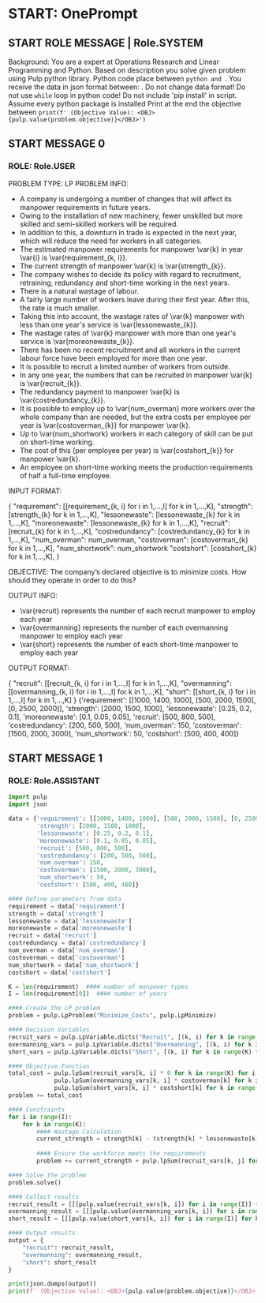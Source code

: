 # START: OnePrompt 
## START ROLE MESSAGE | Role.SYSTEM 
Background: You are a expert at Operations Research and Linear Programming and Python. Based on description you solve given problem using Pulp python library. Python code place between ```python and ```. You receive the data in json format between: <DATA></DATA>. Do not change data format! Do not use `while` loop in python code! Do not include 'pip install' in script. Assume every python package is installed Print at the end the objective between <OBJ></OBJ> `print(f' (Objective Value): <OBJ>{pulp.value(problem.objective)}</OBJ>')`  
## START MESSAGE 0 
### ROLE: Role.USER
<DESCRIPTION>
PROBLEM TYPE: LP
PROBLEM INFO:

- A company is undergoing a number of changes that will affect its manpower requirements in future years. 
- Owing to the installation of new machinery, fewer unskilled but more skilled and semi-skilled workers will be required. 
- In addition to this, a downturn in trade is expected in the next year, which will reduce the need for workers in all categories.
- The estimated manpower requirements for manpower \var{k} in year \var{i} is \var{requirement_{k, i}}.
- The current strength of manpower \var{k} is \var{strength_{k}}.
- The company wishes to decide its policy with regard to recruitment, retraining, redundancy and short-time working in the next years.
- There is a natural wastage of labour. 
- A fairly large number of workers leave during their first year. After this, the rate is much smaller. 
- Taking this into account, the wastage rates of \var{k} manpower with less than one year's service is \var{lessonewaste_{k}}.
- The wastage rates of \var{k} manpower with more than one year's service is \var{moreonewaste_{k}}.
- There has been no recent recruitment and all workers in the current labour force have been employed for more than one year.
- It is possible to recruit a limited number of workers from outside. 
- In any one year, the numbers that can be recruited in manpower \var{k} is \var{recruit_{k}}.
- The redundancy payment to manpower \var{k} is \var{costredundancy_{k}}.
- It is possible to employ up to \var{num_overman} more workers over the whole company than are needed, but the extra costs per employee per year is \var{costoverman_{k}} for manpower \var{k}.
- Up to \var{num_shortwork} workers in each category of skill can be put on short-time working. 
- The cost of this (per employee per year) is \var{costshort_{k}} for manpower \var{k}.
- An employee on short-time working meets the production requirements of half a full-time employee.


INPUT FORMAT:

{
    "requirement": [[requirement_{k, i} for i in 1,...,I] for k in 1,...,K],
    "strength": [strength_{k} for k in 1,...,K],
    "lessonewaste": [lessonewaste_{k} for k in 1,...,K],
    "moreonewaste": [lessonewaste_{k} for k in 1,...,K],
    "recruit": [recruit_{k} for k in 1,...,K],
    "costredundancy": [costredundancy_{k} for k in 1,...,K],
    "num_overman": num_overman,
    "costoverman": [costoverman_{k} for k in 1,...,K],
    "num_shortwork": num_shortwork
    "costshort": [costshort_{k} for k in 1,...,K],
}


OBJECTIVE: The company’s declared objective is to minimize costs. How should they operate in order to do this?

OUTPUT INFO:

- \var{recruit} represents the number of each recruit manpower to employ each year
- \var{overmanning} represents the number of each overmanning manpower to employ each year
- \var{short} represents the number of each short-time manpower to employ each year

OUTPUT FORMAT:

{
    "recruit": [[recruit_{k, i} for i in 1,...,I] for k in 1,...,K],
    "overmanning": [[overmanning_{k, i} for i in 1,...,I] for k in 1,...,K],
    "short": [[short_{k, i} for i in 1,...,I] for k in 1,...,K]
}
</DESCRIPTION>
<DATA>
{'requirement': [[1000, 1400, 1000], [500, 2000, 1500], [0, 2500, 2000]], 'strength': [2000, 1500, 1000], 'lessonewaste': [0.25, 0.2, 0.1], 'moreonewaste': [0.1, 0.05, 0.05], 'recruit': [500, 800, 500], 'costredundancy': [200, 500, 500], 'num_overman': 150, 'costoverman': [1500, 2000, 3000], 'num_shortwork': 50, 'costshort': [500, 400, 400]}</DATA>


## START MESSAGE 1 
### ROLE: Role.ASSISTANT
```python
import pulp
import json

data = {'requirement': [[1000, 1400, 1000], [500, 2000, 1500], [0, 2500, 2000]], 
        'strength': [2000, 1500, 1000], 
        'lessonewaste': [0.25, 0.2, 0.1], 
        'moreonewaste': [0.1, 0.05, 0.05], 
        'recruit': [500, 800, 500], 
        'costredundancy': [200, 500, 500], 
        'num_overman': 150, 
        'costoverman': [1500, 2000, 3000], 
        'num_shortwork': 50, 
        'costshort': [500, 400, 400]}

#### Define parameters from data
requirement = data['requirement']
strength = data['strength']
lessonewaste = data['lessonewaste']
moreonewaste = data['moreonewaste']
recruit = data['recruit']
costredundancy = data['costredundancy']
num_overman = data['num_overman']
costoverman = data['costoverman']
num_shortwork = data['num_shortwork']
costshort = data['costshort']

K = len(requirement)  #### number of manpower types
I = len(requirement[0])  #### number of years

#### Create the LP problem
problem = pulp.LpProblem("Minimize_Costs", pulp.LpMinimize)

#### Decision Variables
recruit_vars = pulp.LpVariable.dicts("Recruit", [(k, i) for k in range(K) for i in range(I)], lowBound=0, upBound=[recruit[k] for k in range(K)], cat='Integer')
overmanning_vars = pulp.LpVariable.dicts("Overmanning", [(k, i) for k in range(K) for i in range(I)], lowBound=0, cat='Integer')
short_vars = pulp.LpVariable.dicts("Short", [(k, i) for k in range(K) for i in range(I)], lowBound=0, upBound=num_shortwork, cat='Integer')

#### Objective Function
total_cost = pulp.lpSum(recruit_vars[k, i] * 0 for k in range(K) for i in range(I)) + \
             pulp.lpSum(overmanning_vars[k, i] * costoverman[k] for k in range(K) for i in range(I)) + \
             pulp.lpSum(short_vars[k, i] * costshort[k] for k in range(K) for i in range(I))
problem += total_cost

#### Constraints
for i in range(I):
    for k in range(K):
        #### Wastage Calculation
        current_strength = strength[k] - (strength[k] * lessonewaste[k] + strength[k] * moreonewaste[k])
        
        #### Ensure the workforce meets the requirements
        problem += current_strength + pulp.lpSum(recruit_vars[k, j] for j in range(i + 1)) + overmanning_vars[k, i] * num_overman >= requirement[k][i], f"Workforce_Requirement_{k}_{i}"

#### Solve the problem
problem.solve()

#### Collect results
recruit_result = [[[pulp.value(recruit_vars[k, i]) for i in range(I)] for k in range(K)]]
overmanning_result = [[[pulp.value(overmanning_vars[k, i]) for i in range(I)] for k in range(K)]]
short_result = [[[pulp.value(short_vars[k, i]) for i in range(I)] for k in range(K)]]

#### Output results
output = {
    "recruit": recruit_result,
    "overmanning": overmanning_result,
    "short": short_result
}

print(json.dumps(output))
print(f' (Objective Value): <OBJ>{pulp.value(problem.objective)}</OBJ>')
```

